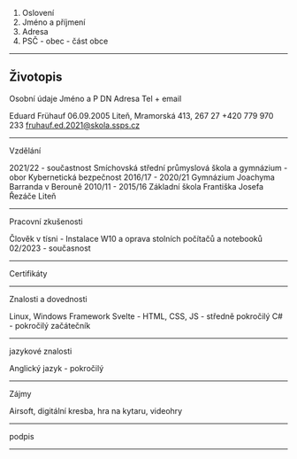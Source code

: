 
1. Oslovení
2. Jméno a příjmení
3. Adresa
4. PSČ - obec - část obce

---

## Životopis

Osobní údaje
Jméno a P
DN
Adresa
Tel + email

Eduard Frühauf
06.09.2005
Liteň, Mramorská 413, 267 27
+420 779 970 233
fruhauf.ed.2021@skola.ssps.cz


---

Vzdělání

2021/22 - součastnost Smíchovská střední průmyslová škola a gymnázium - obor Kybernetická bezpečnost
2016/17 - 2020/21 Gymnázium Joachyma Barranda v Berouně
2010/11 - 2015/16 Základní škola Františka Josefa Řezáče Liteň


---

Pracovní zkušenosti

Člověk v tísni - Instalace W10 a oprava stolních počítačů a notebooků
02/2023 - současnost

---

Certifikáty

---

Znalosti a dovednosti

Linux, Windows
Framework Svelte - HTML, CSS, JS - středně pokročilý
C# - pokročilý začátečník

---

jazykové znalosti

Anglický jazyk - pokročilý
 
---

Zájmy

Airsoft, digitální kresba, hra na kytaru, videohry 

---

podpis



---